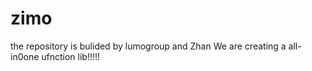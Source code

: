 # zimo
the repository is bulided by lumogroup and Zhan
We are creating a all-in0one ufnction lib!!!!!
